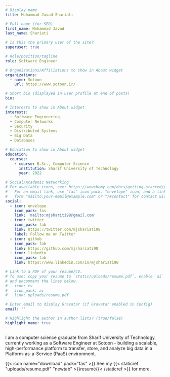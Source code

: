 ```yaml
---
# Display name
title: Mohammad Javad Shariati

# Full name (for SEO)
first_name: Mohammad Javad
last_name: Shariati

# Is this the primary user of the site?
superuser: true

# Role/position/tagline
role: Software Engineer

# Organizations/Affiliations to show in About widget
organizations:
  - name: Sotoon
    url: https://www.sotoon.ir/

# Short bio (displayed in user profile at end of posts)
bio:

# Interests to show in About widget
interests:
  - Software Engineering
  - Computer Networks
  - Security
  - Distributed Systems
  - Big Data
  - Databases

# Education to show in About widget
education:
  courses:
    - course: B.Sc., Computer Science
      institution: Sharif University of Technology
      year: 2022

# Social/Academic Networking
# For available icons, see: https://wowchemy.com/docs/getting-started/page-builder/#icons
#   For an email link, use "fas" icon pack, "envelope" icon, and a link in the
#   form "mailto:your-email@example.com" or "/#contact" for contact widget.
social:
  - icon: envelope
    icon_pack: fas
    link: 'mailto:mjshariti98@gmail.com'
  - icon: twitter
    icon_pack: fab
    link: https://twitter.com/mjshariati98
    label: Follow me on Twitter
  - icon: github
    icon_pack: fab
    link: https://github.com/mjshariati98
  - icon: linkedin
    icon_pack: fab
    link: https://www.linkedin.com/in/mjshariati98

# Link to a PDF of your resume/CV.
# To use: copy your resume to `static/uploads/resume.pdf`, enable `ai` icons in `params.yaml`,
# and uncomment the lines below.
# - icon: cv
#   icon_pack: ai
#   link: uploads/resume.pdf

# Enter email to display Gravatar (if Gravatar enabled in Config)
email: ''

# Highlight the author in author lists? (true/false)
highlight_name: true
---
```


I am a computer science graduate from Sharif University of Technology, currently working as a Software Engineer at Sotoon - building a scalable, high-performance platform to transfer, store, and analyze big data in a Platform-as-a-Service (PaaS) environment.

{{< icon name="download" pack="fas" >}} See my {{< staticref "uploads/resume.pdf" "newtab" >}}resumé{{< /staticref >}} for more.
